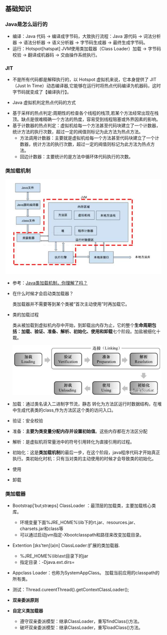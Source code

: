 ## 基础知识

### Java是怎么运行的

* 编译：Java 代码 -> 编译成字节码，大致执行流程：Java 源代码 -> 词法分析器 -> 语法分析器 -> 语义分析器 -> 字节码生成器 -> 最终生成字节码。
* 运行：Hotspot[hatspat] JVM使用类加载器（Class Loader）加载 -> 字节码校验 -> 翻译成机器码 -> 交由操作系统执行。

### JIT

* 不是所有代码都是解释执行的，以 Hotspot 虚拟机来说，它本身提供了 JIT（Just In Time）动态编译器,它能够在运行时将热点代码编译为机器码，这时字节码就变成了【编译执行】。

* Java 虚拟机判定热点代码的方式

- 基于采样的热点判定:周期性的检查各个线程的栈顶,若某个方法经常出现在栈顶。缺点是很难精确一个方法的热度，容易受到线程阻塞或外界因素的影响。
- 基于计数器的热点判定：虚拟机给每一个方法甚至代码块建立了一个计数器，统计方法的执行次数，超过一定的阀值则标记为此方法为热点方法。
  - 方法调用计数器：主要就是虚拟机给每一个方法甚至代码块建立了一个计数器，统计方法的执行次数，超过一定的阀值则标记为此方法为热点方法。
  - 回边计数器：主要统计的是方法中循环体代码执行的次数。

### 类加载机制

![img](img\01.jpeg)

- 参考：[Java类加载机制，你理解了吗？](https://baijiahao.baidu.com/s?id=1636309817155065432&wfr=spider&for=pc)

* 在什么时候才会启动类加载器？

    类加载器并不需要等到某个类被“首次主动使用”时再加载它。

* 类的加载过程

    类从被加载到虚拟机内存中开始，到卸载出内存为止，它的整个**生命周期包括：加载、验证、准备、解析、初始化、使用和卸载**七个阶段。加盐被细化十栽。

    ![img](img\02.jpeg)

* 加载：通过类名读入二进制字节流，静态 转化为方法区运行时数据结构，在堆中生成代表类的class,作为方法区这个类的访问入口。

* 验证：安全校验

* 准备：**主要为类变量分配内存并设置初始值**。这些内存都在方法区分配

* 解析：是虚拟机将常量池中的符号引用转化为直接引用的过程。

* 初始化：这是**类加载机制**的最后一步，在这个阶段，java程序代码才开始真正执行。类初始化时机：只有当对类的主动使用的时候才会导致类的初始化。

* 使用

* 卸载

### 类加载器

* Bootstrap[ˈbutˌstræps]  ClassLoader ：最顶层的加载类，主要加载核心类库。

  * 环境变量下面%JRE_HOME%\lib下的rt.jar、resources.jar、charsets.jar和class等
  * 可以通过启动jvm指定-Xbootclasspath和路径来改变加载目录。

* Extention [ɪks'tenʃ(ə)n] ClassLoader:扩展的类加载器.

  * %JRE_HOME%\lib\ext目录下的jar
  * 指定目录：-Djava.ext.dirs=

* Appclass Loader：也称为SystemAppClass。 加载当前应用的classpath的所有类。

* 测试：Thread.cureentThread().getContextClassLoader();

* **双亲委派原则**

* **自定义类加载器**

  * 遵守双亲委派模型：继承ClassLoader，重写findClass()方法。
  * 破坏双亲委派模型：继承ClassLoader，重写loadClass()方法。

  